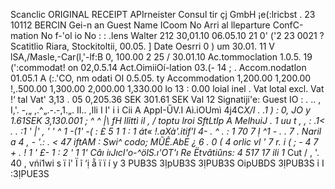 Scanclic ORIGINAL RECEIPT APIrneister Consul tir çj GmbH ¡e(:lricbst . 23 10112 BERCIN Gei-n an Guest Name ICoom No Arri al lleparture ConfC-mation No f-'ol io No : : .lens Walter 212 30,01.10 06.05.10 21 0' ('2 23 0021 ? Scatitlio Riara, Stockitoltii, 00.05. ] Date Oesrri 0 ) um 30.01. 11 V lSA,/Masle,-Car(l,'-lf:B 0, 100.00 2 25 / 30.01.10 Ac.tommoclation 1.0.5. 19 (':commodat! on 02,0.5.14 Act.OimiiOí-lation 03.(- 14 ; . Accom.nodatlon 01.05.1 A (:.'CO, nm odati OI 0.5.05. ty Accommodation 1,200.00 1,200.00 !,.500.00 1,300.00 2,000.00 1,330.00 lo 13 : 0.00 loial inel . Vat lotal excl. Vat !‘ tal Vat' 3,13 . 05 0,205.36 SEK 301.61 SEK Val 12 Signatiji'e: Guest IO : . .. , I,'. -,„ ,.^„.-.-,1.„. II.. ,Ili I I' i i Cii A AppI-ŰV.I Aì.iOUmì 4j4C*X/I . .1 ) : 0, JO y 1.61SEK 3,130.001 ; ^ ^ |\ fH llỉttì il , / toptu lroi SftLtIp A MelhuiJ . 1 uu t , , : .1< . . :1 ' |' , ' ' ^ 1 -(1' -( : £ 5 1 1 : 1 át« !.aXà'.itif'l 4- . ^ . : 1 70 7 Ị ^1 - . . 7 . Naril a 4 , - '.: . < 47 iftAM : Swi^ codo; MŨÊ.AbE ¿ 6 . 0 ( 4 orlic vl ' 7 r. i ( ; - 4 7 + . ! 1 ' £- 1 : 2 ' 1 1' Câı iıJıcI'o-^ölS.ı'OT'ı Re Ëtvâtiûns: 4 517 17 ili 1* Cut / , '. 40 , vńi1wi s ï ỉ' Ï ĩ ‘ị ẵ ï ï í y 3 PUB3S 3ỊpUB3S 3ỊPUB3S OipUBDS 3ỊPUB3S ỉ I :3ỊPUE3S